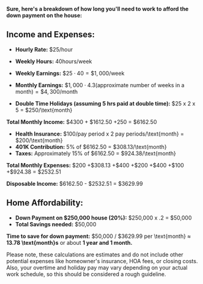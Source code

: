 **Sure, here's a breakdown of how long you'll need to work to afford the down payment on the house:**

## Income and Expenses:

- **Hourly Rate:** $\$25/\text{hour}$
- **Weekly Hours:** $40 \text{hours}/\text{week}$
- **Weekly Earnings:** $\$25 \cdot 40 = \$1,000/\text{week}$
- **Monthly Earnings:** $\$1,000 \cdot 4.3 (\text{approximate number of weeks in a month}) = \$4,300/\text{month}$

- **Double Time Holidays (assuming 5 hrs paid at double time):** \$25 x 2 x 5 = \$250/\text{month}

**Total Monthly Income:** \$4300 + \$1612.50 +250 = \$6162.50

- **Health Insurance:** \$100/pay period x 2 pay periods/\text{month} = \$200/\text{month}
- **401K Contribution:** 5% of \$6162.50 = \$308.13/\text{month}
- **Taxes:** Approximately 15% of \$6162.50 = \$924.38/\text{month}

**Total Monthly Expenses:** \$200 +\$308.13 +\$400 +\$200 +\$400 +\$100 +\$924.38 = \$2532.51

**Disposable Income:** \$6162.50 - \$2532.51 = \$3629.99


## Home Affordability:

- **Down Payment on \$250,000 house (20%):** \$250,000 x .2 = \$50,000
- **Total Savings needed:** \$50,000

**Time to save for down payment:** \$50,000 / \$3629.99 per \text{month} ≈ **13.78 \text{month}s** or about **1 year and 1 month.**


Please note, these calculations are estimates and do not include other potential expenses like homeowner's insurance, HOA fees, or closing costs. Also, your overtime and holiday pay may vary depending on your actual work schedule, so this should be considered a rough guideline.